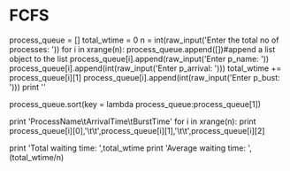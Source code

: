 # FCFS

process_queue = []
total_wtime = 0
n = int(raw_input('Enter the total no of processes: '))
for i in xrange(n):
    process_queue.append([])#append a list object to the list
    process_queue[i].append(raw_input('Enter p_name: '))
    process_queue[i].append(int(raw_input('Enter p_arrival: ')))
    total_wtime += process_queue[i][1]
    process_queue[i].append(int(raw_input('Enter p_bust: ')))
    print ''

process_queue.sort(key = lambda process_queue:process_queue[1])

print 'ProcessName\tArrivalTime\tBurstTime'
for i in xrange(n):
    print process_queue[i][0],'\t\t',process_queue[i][1],'\t\t',process_queue[i][2]
    
print 'Total waiting time: ',total_wtime
print 'Average waiting time: ',(total_wtime/n)
